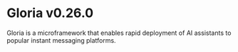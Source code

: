 # Gloria v0.26.0

Gloria is a microframework that enables rapid deployment of AI assistants to popular instant messaging platforms.
